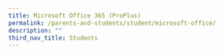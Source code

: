 ```yaml
---
title: Microsoft Office 365 (ProPlus)
permalink: /parents-and-students/student/microsoft-office/
description: ""
third_nav_title: Students
---
```

